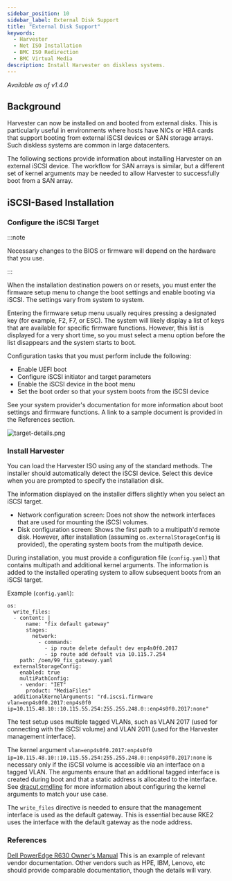 ```yaml
---
sidebar_position: 10
sidebar_label: External Disk Support
title: "External Disk Support"
keywords:
  - Harvester
  - Net ISO Installation
  - BMC ISO Redirection
  - BMC Virtual Media
description: Install Harvester on diskless systems.
---
```



<head>
  <link rel="canonical" href="https://docs.harvesterhci.io/v1.5/install/external-disk-support"/>
</head>

_Available as of v1.4.0_

## Background

Harvester can now be installed on and booted from external disks. This is particularly useful in environments where hosts have NICs or HBA cards that support booting from external iSCSI devices or SAN storage arrays. Such diskless systems are common in large datacenters.

The following sections provide information about installing Harvester on an external iSCSI device. The workflow for SAN arrays is similar, but a different set of kernel arguments may be needed to allow Harvester to successfully boot from a SAN array.

## iSCSI-Based Installation

### Configure the iSCSI Target

:::note

Necessary changes to the BIOS or firmware will depend on the hardware that you use.

:::

When the installation destination powers on or resets, you must enter the firmware setup menu to change the boot settings and enable booting via iSCSI. The settings vary from system to system.

Entering the firmware setup menu usually requires pressing a designated key (for example, F2, F7, or ESC). The system will likely display a list of keys that are available for specific firmware functions. However, this list is displayed for a very short time, so you must select a menu option before the list disappears and the system starts to boot.

Configuration tasks that you must perform include the following:

- Enable UEFI boot
- Configure iSCSI initiator and target parameters
- Enable the iSCSI device in the boot menu
- Set the boot order so that your system boots from the iSCSI device

See your system provider's documentation for more information about boot settings and firmware functions. A link to a sample document is provided in the References section.

![target-details.png](/img/v1.4/external-disk/target-details.png)

### Install Harvester

You can load the Harvester ISO using any of the standard methods. The installer should automatically detect the iSCSI device. Select this device when you are prompted to specify the installation disk.

The information displayed on the installer differs slightly when you select an iSCSI target.

- Network configuration screen: Does not show the network interfaces that are used for mounting the iSCSI volumes.
- Disk configuration screen: Shows the first path to a multipath'd remote disk. However, after installation (assuming `os.externalStorageConfig` is provided), the operating system boots from the multipath device.

During installation, you must provide a configuration file (`config.yaml`) that contains multipath and additional kernel arguments. The information is added to the installed operating system to allow subsequent boots from an iSCSI target.

Example (`config.yaml`):

```
os:
  write_files:
  - content: |
      name: "fix default gateway"
      stages:
        network:
          - commands:
            - ip route delete default dev enp4s0f0.2017
            - ip route add default via 10.115.7.254
    path: /oem/99_fix_gateway.yaml
  externalStorageConfig:
    enabled: true
    multiPathConfig:
    - vendor: "IET"
      product: "MediaFiles"
  additionalKernelArguments: "rd.iscsi.firmware vlan=enp4s0f0.2017:enp4s0f0 ip=10.115.48.10::10.115.55.254:255.255.248.0::enp4s0f0.2017:none"
``` 

The test setup uses multiple tagged VLANs, such as VLAN 2017 (used for connecting with the iSCSI volume) and VLAN 2011 (used for the Harvester management interface).

The kernel argument `vlan=enp4s0f0.2017:enp4s0f0 ip=10.115.48.10::10.115.55.254:255.255.248.0::enp4s0f0.2017:none` is necessary only if the iSCSI volume is accessible via an interface on a tagged VLAN. The arguments ensure that an additional tagged interface is created during boot and that a static address is allocated to the interface. See [dracut.cmdline](https://manpages.opensuse.org/Tumbleweed/dracut/dracut.cmdline.7.en.html) for more information about configuring the kernel arguments to match your use case.

The `write_files` directive is needed to ensure that the management interface is used as the default gateway. This is essential because RKE2 uses the interface with the default gateway as the node address.


### References
[Dell PowerEdge R630 Owner's Manual](https://www.dell.com/support/manuals/en-au/poweredge-r630/r630_om_pub/uefi-iscsi-settings?guid=guid-adc7d625-5c7b-469d-ba9c-4a2c704fcc49&lang=en-us) This is an example of relevant vendor documentation. Other vendors such as HPE, IBM, Lenovo, etc should provide comparable documentation, though the details will vary.